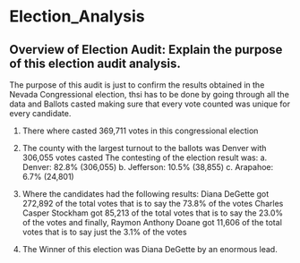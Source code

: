# Election_Analysis

## Overview of Election Audit: Explain the purpose of this election audit analysis.

The purpose of this audit is just to confirm the results obtained in the Nevada Congressional election, thsi has to be done by going through all the data and Ballots casted making sure that every vote counted was unique for every candidate.

1. There where casted 369,711 votes in this congressional election
2. The county with the largest turnout to the ballots was Denver with 306,055 votes casted
    The contesting of the election result was:
    a. Denver: 82.8% (306,055)
    b. Jefferson: 10.5% (38,855)
    c. Arapahoe: 6.7% (24,801)

3. Where the candidates had the following results:
    Diana DeGette got 272,892 of the total votes that is to say the 73.8% of the votes
    Charles Casper Stockham got 85,213 of the total votes that is to say the 23.0% of the votes
    and finally,
    Raymon Anthony Doane got 11,606 of the total votes that is to say just the 3.1% of the votes

4. The Winner of this election was Diana DeGette by an enormous lead.



